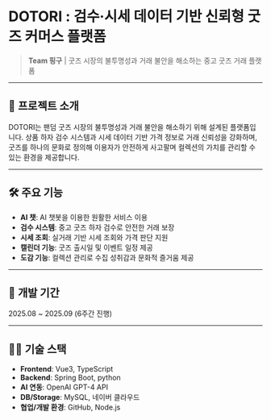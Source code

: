 # DOTORI : 검수·시세 데이터 기반 신뢰형 굿즈 커머스 플랫폼

> **Team 핑구** | 굿즈 시장의 불투명성과 거래 불안을 해소하는 중고 굿즈 거래 플랫폼

---

## 🧠 프로젝트 소개

DOTORI는 팬덤 굿즈 시장의 불투명성과 거래 불안을 해소하기 위해 설계된 플랫폼입니다.
상품 하자 검수 시스템과 시세 데이터 기반 가격 정보로 거래 신뢰성을 강화하며, 
굿즈를 하나의 문화로 정의해 이용자가 안전하게 사고팔며 컬렉션의 가치를 관리할 수 있는 환경을 제공합니다.

---

## 🛠️ 주요 기능

- **AI 챗**: AI 챗봇을 이용한 원활한 서비스 이용
- **검수 시스템**: 중고 굿즈 하자 검수로 안전한 거래 보장
- **시세 조회**: 실거래 기반 시세 조회와 가격 판단 지원
- **캘린더 기능**: 굿즈 출시일 및 이벤트 일정 제공
- **도감 기능**: 컬렉션 관리로 수집 성취감과 문화적 즐거움 제공

---

## 📆 개발 기간

2025.08 ~ 2025.09 (6주간 진행)  

---

## 👨‍💻 기술 스택

- **Frontend**: Vue3, TypeScript
- **Backend**: Spring Boot, python
- **AI 연동**: OpenAI GPT-4 API
- **DB/Storage**: MySQL, 네이버 클라우드
- **협업/개발 환경**: GitHub, Node.js
